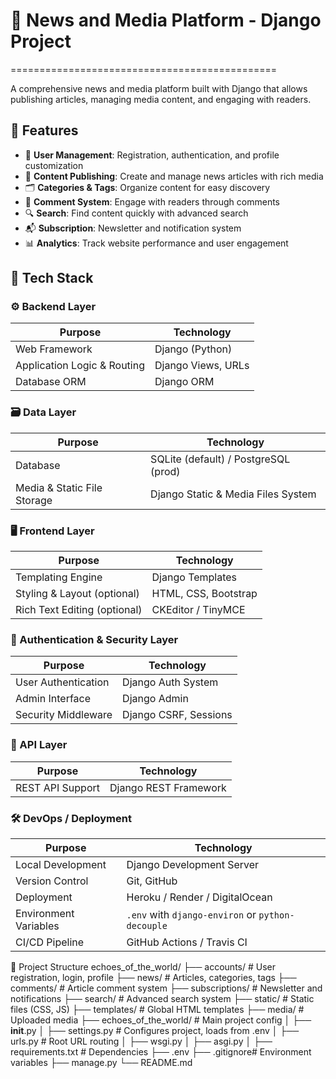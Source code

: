 # 📰 News and Media Platform - Django Project
==============================================

A comprehensive news and media platform built with Django that allows publishing articles, managing media content, and engaging with readers.

## 🚀 Features

- 👤 **User Management**: Registration, authentication, and profile customization
- 📝 **Content Publishing**: Create and manage news articles with rich media
- 🗂️ **Categories & Tags**: Organize content for easy discovery
- 💬 **Comment System**: Engage with readers through comments
- 🔍 **Search**: Find content quickly with advanced search
- 📬 **Subscription**: Newsletter and notification system
- 📊 **Analytics**: Track website performance and user engagement

## 🧱 Tech Stack

### ⚙️ Backend Layer
| Purpose                      | Technology         |
|-----------------------------|--------------------|
| Web Framework               | Django (Python)    |
| Application Logic & Routing | Django Views, URLs |
| Database ORM                | Django ORM         |

### 🗃️ Data Layer
| Purpose                     | Technology                             |
|-----------------------------|-----------------------------------------|
| Database                    | SQLite (default) / PostgreSQL (prod)    |
| Media & Static File Storage| Django Static & Media Files System     |

### 🖥️ Frontend Layer
| Purpose                       | Technology                 |
|-------------------------------|----------------------------|
| Templating Engine             | Django Templates           |
| Styling & Layout (optional)   | HTML, CSS, Bootstrap       |
| Rich Text Editing (optional)  | CKEditor / TinyMCE         |

### 🔐 Authentication & Security Layer
| Purpose                      | Technology             |
|------------------------------|------------------------|
| User Authentication          | Django Auth System     |
| Admin Interface              | Django Admin           |
| Security Middleware          | Django CSRF, Sessions  |

### 🔌 API Layer 
| Purpose            | Technology               |
|--------------------|--------------------------|
| REST API Support   | Django REST Framework    |

### 🛠️ DevOps / Deployment
| Purpose              | Technology                    |
|----------------------|-------------------------------|
| Local Development    | Django Development Server     |
| Version Control      | Git, GitHub                   |
| Deployment           | Heroku / Render / DigitalOcean |
| Environment Variables| `.env` with `django-environ` or `python-decouple` |
| CI/CD Pipeline       | GitHub Actions / Travis CI    |


📁 Project Structure
echoes_of_the_world/
├── accounts/         # User registration, login, profile
├── news/             # Articles, categories, tags
├── comments/         # Article comment system
├── subscriptions/    # Newsletter and notifications
├── search/           # Advanced search system
├── static/           # Static files (CSS, JS)
├── templates/        # Global HTML templates
├── media/            # Uploaded media
├── echoes_of_the_world/     # Main project config
│   ├── __init__.py
│   ├── settings.py          # Configures project, loads from .env
│   ├── urls.py              # Root URL routing
│   ├── wsgi.py
│   ├── asgi.py
│
├── requirements.txt  # Dependencies
├── .env 
├── .gitignore# Environment variables
├── manage.py
└── README.md



